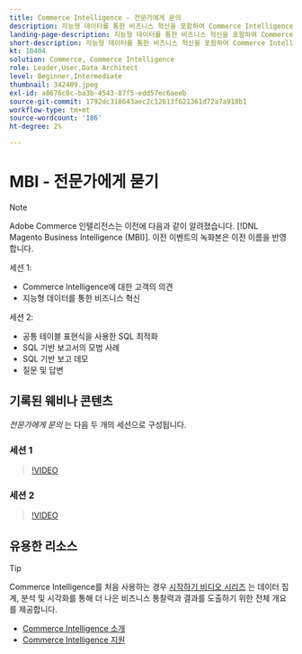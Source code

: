 ```yaml
---
title: Commerce Intelligence - 전문가에게 문의
description: 지능형 데이터를 통한 비즈니스 혁신을 포함하여 Commerce Intelligence 제품 팀과 함께 자세히 알아보려면 이들 녹화된 웨비나를 시청하십시오.
landing-page-description: 지능형 데이터를 통한 비즈니스 혁신을 포함하여 Commerce Intelligence 제품 팀과 함께 자세히 알아보려면 이들 녹화된 웨비나를 시청하십시오.
short-description: 지능형 데이터를 통한 비즈니스 혁신을 포함하여 Commerce Intelligence 제품 팀과 함께 자세히 알아보려면 이들 녹화된 웨비나를 시청하십시오.
kt: 10404
solution: Commerce, Commerce Intelligence
role: Leader,User,Data Architect
level: Beginner,Intermediate
thumbnail: 342409.jpeg
exl-id: a8676c0c-ba3b-4543-87f5-edd57ec6aeeb
source-git-commit: 1792dc318643aec2c12613f621361d72a7a918b1
workflow-type: tm+mt
source-wordcount: '186'
ht-degree: 2%

---
```


# MBI - 전문가에게 묻기

>[!NOTE]
>
>Adobe Commerce 인텔리전스는 이전에 다음과 같이 알려졌습니다. [!DNL Magento Business Intelligence (MBI)]. 이전 이벤트의 녹화본은 이전 이름을 반영합니다.

세션 1:

- Commerce Intelligence에 대한 고객의 의견
- 지능형 데이터를 통한 비즈니스 혁신

세션 2:

- 공통 테이블 표현식을 사용한 SQL 최적화
- SQL 기반 보고서의 모범 사례
- SQL 기반 보고 데모
- 질문 및 답변

## 기록된 웨비나 콘텐츠

_전문가에게 문의_ 는 다음 두 개의 세션으로 구성됩니다.

### 세션 1

>[!VIDEO](https://video.tv.adobe.com/v/342409?quality=12&learn=on)

### 세션 2

>[!VIDEO](https://video.tv.adobe.com/v/342410?quality=12&learn=on)

## 유용한 리소스

>[!TIP]
>
>Commerce Intelligence를 처음 사용하는 경우 [시작하기 비디오 시리즈](https://experienceleague.adobe.com/docs/commerce-learn/tutorials/mbi/introduction/1-overview.html) 는 데이터 집계, 분석 및 시각화를 통해 더 나은 비즈니스 통찰력과 결과를 도출하기 위한 전체 개요를 제공합니다.

- [Commerce Intelligence 소개](https://experienceleague.adobe.com/docs/commerce-business-intelligence/mbi/getting-started.html)
- [Commerce Intelligence 지원](https://experienceleague.adobe.com/docs/commerce-knowledge-base/kb/troubleshooting/miscellaneous/mbi-service-policies.html)
